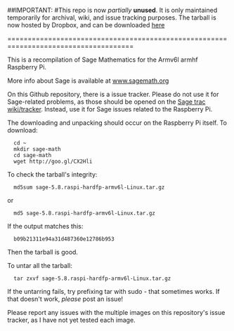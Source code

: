 ##IMPORTANT:
#This repo is now *partially* **unused**.
It is only maintained temporarily for archival, wiki, and  issue tracking purposes.
The tarball is now hosted by Dropbox,
and can be downloaded [here](http://goo.gl/CX2Hli)

=====================================================================================

This is a recompilation of Sage Mathematics for the Armv6l armhf Raspberry Pi.

More info about Sage is available at www.sagemath.org

On this Github repository, there is a issue tracker.
Please do not use it for Sage-related problems, as those should be opened on the [Sage trac wiki/tracker](trac.sagemath.org).
Instead, use it for Sage issues related to the Raspberry Pi.

The downloading and unpacking should occur on the Raspberry Pi itself.
To download:

````
  cd ~
  mkdir sage-math
  cd sage-math
  wget http://goo.gl/CX2Hli
````  

To check the tarball's integrity:

````
  md5sum sage-5.8.raspi-hardfp-armv6l-Linux.tar.gz
````
or
````
  md5 sage-5.8.raspi-hardfp-armv6l-Linux.tar.gz
````

If the output matches this:
````
  b09b21311e94a31d487360e12786b953
````
Then the tarball is good.

To untar all the tarball:

````
  tar zxvf sage-5.8.raspi-hardfp-armv6l-Linux.tar.gz
````

If the untarring fails, try prefixing tar with sudo - that sometimes works.
If that doesn't work, *please* post an issue!

Please report any issues with the multiple images on this repository's issue tracker, as I have not yet tested each image.


